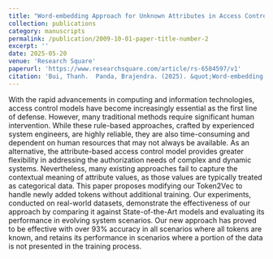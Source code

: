 ```yaml
---
title: "Word-embedding Approach for Unknown Attributes in Access Control Model"
collection: publications
category: manuscripts
permalink: /publication/2009-10-01-paper-title-number-2
excerpt: ''
date: 2025-05-20
venue: 'Research Square'
paperurl: 'https://www.researchsquare.com/article/rs-6584597/v1'
citation: 'Bui, Thanh.  Panda, Brajendra. (2025). &quot;Word-embedding Approach for Unknown Attributes in Access Control Model.&quot; <i>PREPRINT 1</i>. available at Research Square [https://doi.org/10.21203/rs.3.rs-6584597/v1].'
---
```

With the rapid advancements in computing and information technologies, access control models have become increasingly essential as the first line of defense. However, many traditional methods require significant human intervention. While these rule-based approaches, crafted by experienced system engineers, are highly reliable, they are also time-consuming and dependent on human resources that may not always be available. As an alternative, the attribute-based access control model provides greater flexibility in addressing the authorization needs of complex and dynamic systems. Nevertheless, many existing approaches fail to capture the contextual meaning of attribute values, as those values are typically treated as categorical data. This paper proposes modifying our Token2Vec to handle newly added tokens without additional training. Our experiments, conducted on real-world datasets, demonstrate the effectiveness of our approach by comparing it against State-of-the-Art models and evaluating its performance in evolving system scenarios. Our new approach has proved to be effective with over 93% accuracy in all scenarios where all tokens are known, and retains its performance in scenarios where a portion of the data is not presented in the training process.
